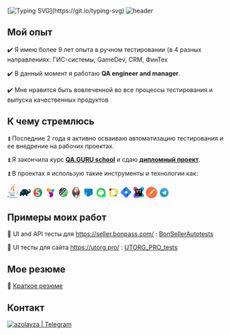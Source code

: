 [![Typing SVG](https://readme-typing-svg.herokuapp.com?font=PT+Sans+Narrow&size=18&duration=4000&color=0E0F59&background=91D4FF00&multiline=true&height=60&lines=%D0%9F%D1%80%D0%B8%D0%B2%D0%B5%D1%82%2C;%D0%B4%D0%BE%D0%B1%D1%80%D0%BE+%D0%BF%D0%BE%D0%B6%D0%B0%D0%BB%D0%BE%D0%B2%D0%B0%D1%82%D1%8C+%D0%B2+%D0%BC%D0%BE%D0%B9+%D0%BF%D1%80%D0%BE%D1%84%D0%B8%D0%BB%D1%8C!)](https://git.io/typing-svg)
![header](https://capsule-render.vercel.app/api?type=waving&&color=random&height=300&section=header&text=Azovtseva%20Elizaveta&fontSize=80&animation=fadeIn&fontAlignY=38&desc=QA-Engineer%20manual%20and%20auto)
## Мой опыт
:heavy_check_mark: Я имею более 9 лет опыта в ручном тестировании (в 4 разных направлениях: ГИС-системы, GameDev, CRM, ФинТех

:heavy_check_mark: В данный момент я работаю **QA engineer and manager**.

:heavy_check_mark: Мне нравится быть вовлеченной во все процессы тестирования и выпуска качественных продуктов

## К чему стремлюсь
:arrow_double_up: Последние 2 года я активно осваиваю автоматизацию тестирования и ее внедрение на рабочих проектах.

:arrow_double_up: Я закончила курс **[QA.GURU school](https://qa.guru)** и сдаю **[дипломный проект](https://github.com/azolayza/BonsellerAutotests)**.

:arrow_double_up: В проектах я использую такие инструменты и технологии как:

<p  align="center">

<code><img width="5%" title="Java" src="img/logo/java-logo.svg"></code>
<code><img width="5%" title="Gradle" src="img/logo/gradle-logo.svg "></code>
<code><img width="5%" title="JUnit5" src="img/logo/junit5-logo.svg"></code>
<code><img width="5%" title="Selenide" src="img/logo/selenide-logo.svg"></code>
<code><img width="5%" title="REST-Assured" src="img/logo/rest-assured-logo.svg"></code>
<code><img width="5%" title="Jenkins" src="img/logo/jenkins-logo.svg"></code>
<code><img width="5%" title="Selenoid" src="img/logo/selenoid-logo.svg"></code>
<code><img width="5%" title="Allure TestOps" src="img/logo/allure-testops-logo.svg"></code>
<code><img width="5%" title="Allure Report" src="img/logo/allure-report-logo.svg"></code>
<code><img width="5%" title="Jira" src="img/logo/jira-logo.svg"></code>
<code><img width="5%" title="Jira" src="img/logo/youtrack.png"></code>
<code><img width="5%" title="Jira" src="img/logo/postman-icon.svg"></code>
<code><img width="5%" title="Telegram" src="img/logo/telegram-logo.svg"></code>
</p>

## Примеры моих работ 
:round_pushpin: UI and API тесты для https://seller.bonpass.com/ : [BonSellerAutotests](https://github.com/azolayza/BonsellerAutotests)

:round_pushpin: UI тесты для сайта https://utorg.pro/ : [UTORG_PRO_tests](https://github.com/azolayza/UTORG_PRO_tests)

## Мое резюме
📎 [Краткое резюме](https://drive.google.com/file/d/1AwZuPOlhJK9cDNHd09iRHjVBmKt1c7wK/view?usp=sharing)

## Контакт
[<img title="My Telegram" alt="azolayza | Telegram" width="30px" src="https://telegram.org/favicon.ico">](https://t.me/azolayza) 

